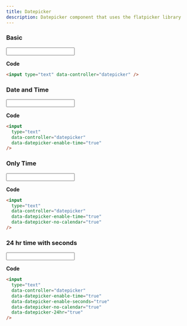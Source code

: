 ```yaml
---
title: Datepicker
description: Datepicker component that uses the flatpicker library
---
```


### Basic

<input type="text" data-controller="datepicker">

**Code**

```html
<input type="text" data-controller="datepicker" />
```

### Date and Time

<input type="text" data-controller="datepicker" data-datepicker-enable-time="true">

**Code**

```html
<input
  type="text"
  data-controller="datepicker"
  data-datepicker-enable-time="true"
/>
```

### Only Time

<input type="text" data-controller="datepicker" data-datepicker-enable-time="true" data-datepicker-no-calendar="true">

**Code**

```html
<input
  type="text"
  data-controller="datepicker"
  data-datepicker-enable-time="true"
  data-datepicker-no-calendar="true"
/>
```

### 24 hr time with seconds

<input
  type="text"
  data-controller="datepicker" data-datepicker-enable-time="true" 
  data-datepicker-enable-seconds="true"
  data-datepicker-no-calendar="true"
  data-datepicker-time-24hr="true"
/>

**Code**

```html
<input
  type="text"
  data-controller="datepicker"
  data-datepicker-enable-time="true"
  data-datepicker-enable-seconds="true"
  data-datepicker-no-calendar="true"
  data-datepicker-24hr="true"
/>
```
